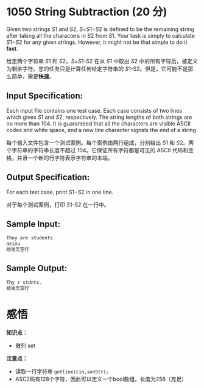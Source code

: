 # 1050 String Subtraction (20 分)

Given two strings *S*1 and *S*2, *S*=*S*1−*S*2 is defined to be the remaining string after taking all the characters in *S*2 from *S*1. Your task is simply to calculate *S*1−*S*2 for any given strings. However, it might not be that simple to do it **fast**.

给定两个字符串 *S*1 和 *S*2，*S*=*S*1-S2 在从 *S*1 中取出 *S*2 中的所有字符后，被定义为剩余字符。您的任务只是计算任何给定字符串的 *S*1-S2。但是，它可能不是那么简单，需要**快速**。

## Input Specification:

Each input file contains one test case. Each case consists of two lines which gives *S*1 and *S*2, respectively. The string lengths of both strings are no more than 104. It is guaranteed that all the characters are visible ASCII codes and white space, and a new line character signals the end of a string.

每个输入文件包含一个测试案例。每个案例由两行组成，分别给出 *S*1 和 *S*2。两个字符串的字符串长度不超过 104。它保证所有字符都是可见的 ASCII 代码和空格，并且一个新的行字符表示字符串的末端。

## Output Specification:

For each test case, print *S*1−*S*2 in one line.

对于每个测试案例，打印 *S*1-S2 在一行中。

## Sample Input:

```cpp
They are students.
aeiou
结尾无空行
```

## Sample Output:

```cpp
Thy r stdnts.
结尾无空行
```

# 感悟

**知识点：**

- 散列 set

**注意点：**

- 读取一行字符串 `getline(cin,senStr);`
- ASC2码有128个字符，因此可以定义一个bool数组，长度为256（充足）